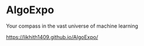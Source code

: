 # AlgoExpo
Your compass in the vast universe of machine learning

https://likhith1409.github.io/AlgoExpo/

